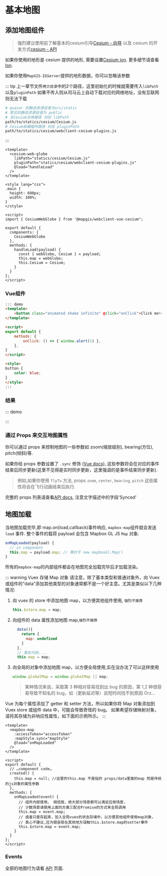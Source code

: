 # 基本地图

## 添加地图组件

> 强烈建议使用前了解基本的cesium引导[Cesium - 向导](https://cesium.com/docs/) 以及 cesium 的开发方式[cesium - API](https://cesium.com/docs/cesiumjs-ref-doc/)

如果你使用的地形是 cesium 提供的地形, 需要设置[Cesium ion](https://cesium.com/docs/oauth/). 更多细节请查看[Ion](https://cesium.com/ion).

如果你使用`MapGIS-IGServer`提供的地形数据，你可以忽略该参数

::: tip
上一章节文件`拷贝目录`中的2个路径，这里初始化的时候就需要传入`libPath`以及`pluginPath` 如果不传入则从司马云上自动下载对应的网络地址，没有互联网则无法下载

``` sh
# quasar 的静态资源目录为src/static
# 常见的静态资源目录为 public
# 主Cesium主体路径 对应 libPath
path/to/statics/cesium/Cesium.js
# Cesium拓展插件路径 对应 pluginPath
path/to/statics/cesium/webclient-cesium-plugins.js
```
::: 

```vue
<template>
  <cesium-web-globe
    libPath="statics/cesium/Cesium.js"
    pluginPath="statics/cesium/webclient-cesium-plugins.js"
    @load="handleLoad"
  />
</template>

<style lang="css">
.main {
  height: 600px;
  width: 100%;
}
</style>

<script>
import { CesiumWebGlobe } from '@mapgis/webclient-vue-cesium";

export default {
  components: {
    CesiumWebGlobe
  },
  methods: {
    handleLoad(payload) {
      const { webGlobe, Cesium } = payload;
      this.map = webGlobe;
      this.Cesium = Cesium;
    }
  }
};
</script>
```

### Vue组件

```md
::: demo
<template>
    <button class="animated shake infinite" @click="onClick">Click me!</button>
</template>

<script>
export default {
    methods: {
        onClick: () => { window.alert(1) },
    },
}
</script>

<style>
button {
    color: blue;
}
</style>
:::
```

### 结果

::: demo
<template>
    <button class="animated shake infinite" @click="onClick">Click me!</button>
</template>

<script>
export default {
    methods: {
        onClick: () => { window.alert(1) },
    },
}
</script>

<style>
button {
    color: blue;
}
</style>
:::

### 通过 Props 来交互地图属性

你可以通过 props 来控制地图的一些参数如 zoom(缩放级别), bearing(方位), pitch(倾斜)等.

如果你给 props 参数设置了 `.sync` 修饰 ([Vue docs](https://vuejs.org/v2/guide/components.html#sync-Modifier)),
这些参数将会在对应的事件结束后同步更新(这里不见得是实时同步更新，这里强调的是事件结束同步更新).

> 例如,如果你使用 `flyTo` 方法, props `zoom`, `center`, `bearing`, `pitch` 这些属性将会在飞行动画结束后执行.

完整的 props 列表请查看[API docs](/zh/api/#props), 注意文字描述中的字段'Synced'

## 地图加载

当地图加载完毕,即 map.on(load,callback)事件响应, `mapbox-map`组件就会发送 `load` 事件. 整个事件的载荷 payload 会包含 Mapbox GL JS `Map` 对象.

```js
onMapLoaded(payload) {
  // in component
  this.map = payload.map; // 等价于 new mapboxGl.Map()
}
```

所有的`mapbox-map`的内部组件都会在地图完全加载完毕后才加载渲染。

::: warning Vuex 存储 Map 对象
请注意，除了基本类型和普通对象外，向 Vuex 或组件的“data”添加其他类型的对象通常都不是一个好主意。尤其是类似以下几种情况:

1.  向 vuex 的 store 中添加地图 map，以方便其他组件使用, `强烈不推荐`
    ```js
    this.$store.map = map;
    ```
2.  向组件的 data 属性添加地图 map,`强烈不推荐`
    ```js
      data(){
        return {
          map: undefined
        }
      },
      // 某处代码....
      this.map = map;
    ```
3.  向全局的对象中添加地图 map，以方便全局使用,实在没办法了可以这样使用
    ```js
    window.globalMap = window.globalMap || map;
    ```
    > 某种情况来说，采取第 3 种相对容易找到出 bug 的原因，第 1,2 种很容易导致不知名的 bug，如（更新延迟等）且短时间找不到原因 Orz...

Vue 为每个属性添加了 getter 和 setter 方法，所以如果你将 Map 对象添加到 Vuex store 或组件 data 中，可能会导致奇怪的 bug。
如果希望存储映射对象，请将其存储为非响应性属性，如下面的示例所示。
:::

```vue
<template>
  <mapbox-map
    :accessToken="accessToken"
    :mapStyle.sync="mapStyle"
    @load="onMapLoaded"
  />
</template>

<script>
export default {
  // …component code…
  created() {
    this.map = null; //这里的this.map 不是指的 props/data里面的map 而是传统的js对象的属性参数
  },
  methods: {
    onMapLoaded(event) {
      // 组件内部使用， 相信我，绝大部分场景都可以满足应用场景，
      // 少数场景请使用上面的方案三配合Promise的方式来全局调用
      this.map = event.map;
      // 或者只是存起来，加入全局vuex的状态存储中，以方便其他组件使用map对象，
      // 真心不建议,应为很容易在其他地方误触this.$store.map的setter事件
      this.$store.map = event.map;
    }
  }
};
</script>
```

### Events

全部的地图行为请看 [API](/zh/api/#events) 页面.
